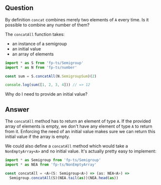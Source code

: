 ## Question

By definition `concat` combines merely two elements of `A` every time. Is it possible to combine any number of them?

The `concatAll` function takes:

- an instance of a semigroup
- an initial value
- an array of elements

```ts
import * as S from 'fp-ts/Semigroup'
import * as N from 'fp-ts/number'

const sum = S.concatAll(N.SemigroupSum)(2)

console.log(sum([1, 2, 3, 4])) // => 12
```

Why do I need to provide an initial value?

## Answer

The `concatAll` method has to return an element of type `A`. If the provided array of elements is empty, we don't have any element of type `A` to return from it.
Enforcing the need of an initial value makes sure we can return this initial value if the array is empty.

We could also define a `concatAll` method which would take a `NonEmptyArray<A>` and no initial value. It's actually pretty easy to implement:

```ts
import * as Semigroup from 'fp-ts/Semigroup'
import * as NEA from 'fp-ts/NonEmptyArray'

const concatAll = <A>(S: Semigroup<A>) => (as: NEA<A>) =>
  Semigroup.concatAll(S)(NEA.tail(as))(NEA.head(as))
```
